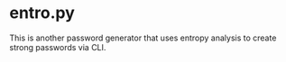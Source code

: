 # entro.py
This is another password generator that uses entropy analysis to create strong passwords via CLI.  
